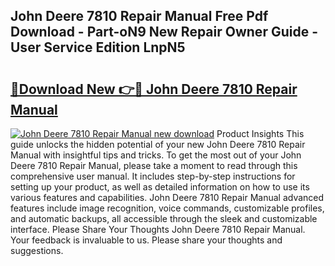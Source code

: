 ## John Deere 7810 Repair Manual Free Pdf Download - Part-oN9 New Repair Owner Guide - User Service Edition LnpN5

# <h2><a href="http://bc91945.oget.top/?id=John+Deere+7810+Repair+Manual">🔗Download New 👉🔴 John Deere 7810 Repair Manual</a></h2>

[![John Deere 7810 Repair Manual new download](https://i.imgur.com/5g1atiW.png)](http://bc91945.oget.top/?id=John+Deere+7810+Repair+Manual)
Product Insights This guide unlocks the hidden potential of your new John Deere 7810 Repair Manual with insightful tips and tricks. To get the most out of your John Deere 7810 Repair Manual, please take a moment to read through this comprehensive user manual. It includes step-by-step instructions for setting up your product, as well as detailed information on how to use its various features and capabilities. John Deere 7810 Repair Manual advanced features include image recognition, voice commands, customizable profiles, and automatic backups, all accessible through the sleek and customizable interface. Please Share Your Thoughts John Deere 7810 Repair Manual. Your feedback is invaluable to us. Please share your thoughts and suggestions.
